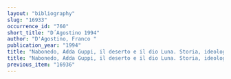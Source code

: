 ```yaml
---
layout: "bibliography"
slug: "16933"
occurrence_id: "760"
short_title: "D´Agostino 1994"
author: "D'Agostino, Franco "
publication_year: "1994"
title: "Nabonedo, Adda Guppi, il deserto e il dio Luna. Storia, ideologia e propaganda nella Babilonia del VI sec. a.C., Quaderni di orientalistica 2 (Pisa)"
title: "Nabonedo, Adda Guppi, il deserto e il dio Luna. Storia, ideologia e propaganda nella Babilonia del VI sec. a.C., Quaderni di orientalistica 2 (Pisa)"
previous_item: "16936"
---
```

